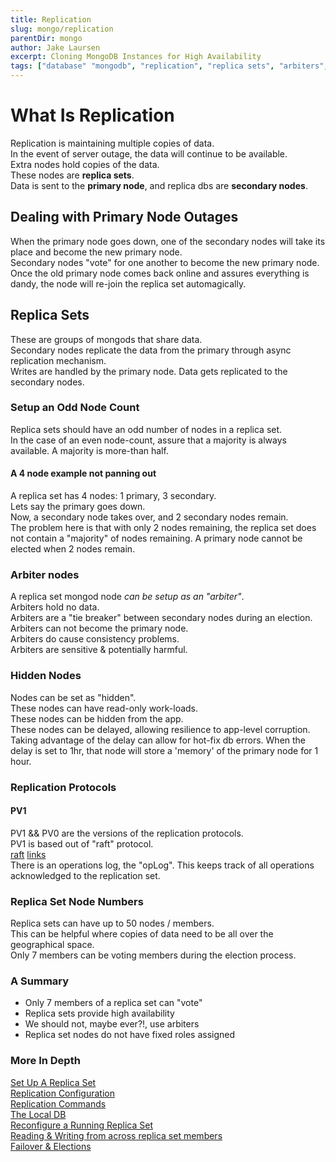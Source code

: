 ```yaml
---
title: Replication
slug: mongo/replication
parentDir: mongo
author: Jake Laursen
excerpt: Cloning MongoDB Instances for High Availability
tags: ["database" "mongodb", "replication", "replica sets", "arbiters", "elections"]
---
```


# What Is Replication

Replication is maintaining multiple copies of data.  
In the event of server outage, the data will continue to be available.  
Extra nodes hold copies of the data.  
These nodes are **replica sets**.  
Data is sent to the **primary node**, and replica dbs are **secondary nodes**.

## Dealing with Primary Node Outages

When the primary node goes down, one of the secondary nodes will take its place and become the new primary node.  
Secondary nodes "vote" for one another to become the new primary node.  
Once the old primary node comes back online and assures everything is dandy, the node will re-join the replica set automagically.

## Replica Sets

These are groups of mongods that share data.  
Secondary nodes replicate the data from the primary through async replication mechanism.  
Writes are handled by the primary node. Data gets replicated to the secondary nodes.

### Setup an Odd Node Count

Replica sets should have an odd number of nodes in a replica set.  
In the case of an even node-count, assure that a majority is always available. A majority is more-than half.

#### A 4 node example not panning out

A replica set has 4 nodes: 1 primary, 3 secondary.  
Lets say the primary goes down.  
Now, a secondary node takes over, and 2 secondary nodes remain.  
The problem here is that with only 2 nodes remaining, the replica set does not contain a "majority" of nodes remaining. A primary node cannot be elected when 2 nodes remain.

### Arbiter nodes

A replica set mongod node _can be setup as an "arbiter"_.  
Arbiters hold no data.  
Arbiters are a "tie breaker" between secondary nodes during an election.  
Arbiters can not become the primary node.  
Arbiters do cause consistency problems.  
Arbiters are sensitive & potentially harmful.

### Hidden Nodes

Nodes can be set as "hidden".  
These nodes can have read-only work-loads.  
These nodes can be hidden from the app.  
These nodes can be delayed, allowing resilience to app-level corruption.
Taking advantage of the delay can allow for hot-fix db errors. When the delay is set to 1hr, that node will store a 'memory' of the primary node for 1 hour.

### Replication Protocols

#### PV1

PV1 && PV0 are the versions of the replication protocols.  
PV1 is based out of "raft" protocol.  
[raft](http://thesecretlivesofdata.com/raft/) [links](https://raft.github.io)  
There is an operations log, the "opLog". This keeps track of all operations acknowledged to the replication set.

### Replica Set Node Numbers

Replica sets can have up to 50 nodes / members.  
This can be helpful where copies of data need to be all over the geographical space.  
Only 7 members can be voting members during the election process.

### A Summary

- Only 7 members of a replica set can "vote"
- Replica sets provide high availability
- We should not, maybe ever?!, use arbiters
- Replica set nodes do not have fixed roles assigned

### More In Depth

[Set Up A Replica Set](/mongo/replication/setup-a-replica-set)  
[Replication Configuration](/mongo/replication/replication-config)  
[Replication Commands](/mongo/replication/repl-commands-intro)  
[The Local DB](/mongo/replication/about-the-local-db)  
[Reconfigure a Running Replica Set](/mongo/replication/reconfig-a-running-set)  
[Reading & Writing from across replica set members](/mongo/replication/reads-and-writes)  
[Failover & Elections](/mongo/replication/failover-and-elections)
